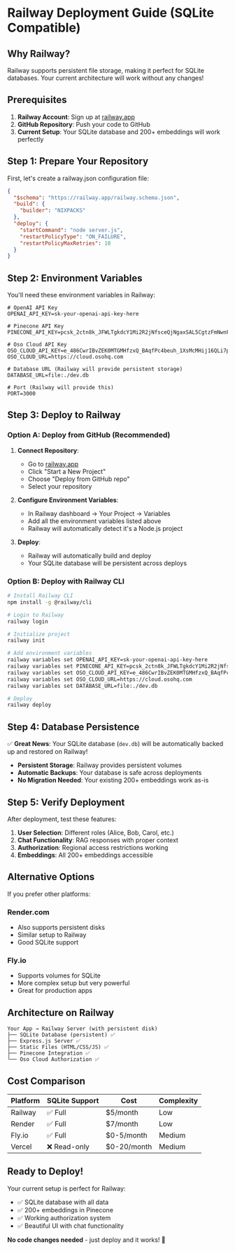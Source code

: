 # Railway Deployment Guide (SQLite Compatible)

## Why Railway?
Railway supports persistent file storage, making it perfect for SQLite databases. Your current architecture will work without any changes!

## Prerequisites
1. **Railway Account**: Sign up at [railway.app](https://railway.app)
2. **GitHub Repository**: Push your code to GitHub
3. **Current Setup**: Your SQLite database and 200+ embeddings will work perfectly

## Step 1: Prepare Your Repository

First, let's create a railway.json configuration file:

```json
{
  "$schema": "https://railway.app/railway.schema.json",
  "build": {
    "builder": "NIXPACKS"
  },
  "deploy": {
    "startCommand": "node server.js",
    "restartPolicyType": "ON_FAILURE",
    "restartPolicyMaxRetries": 10
  }
}
```

## Step 2: Environment Variables

You'll need these environment variables in Railway:

```env
# OpenAI API Key
OPENAI_API_KEY=sk-your-openai-api-key-here

# Pinecone API Key  
PINECONE_API_KEY=pcsk_2ctn8k_JFWLTgkdcY1Mi2R2jNfsceQjNgaxSAL5CgtzFmNwnFcKcgaLUT6yLeepxXHL6cg

# Oso Cloud API Key
OSO_CLOUD_API_KEY=e_486CwrIBvZEK0MTGMHfzxQ_BAqfPc4beuh_1XsMcMHij16QLi7pyP1vgL1odiZv
OSO_CLOUD_URL=https://cloud.osohq.com

# Database URL (Railway will provide persistent storage)
DATABASE_URL=file:./dev.db

# Port (Railway will provide this)
PORT=3000
```

## Step 3: Deploy to Railway

### Option A: Deploy from GitHub (Recommended)

1. **Connect Repository**:
   - Go to [railway.app](https://railway.app)
   - Click "Start a New Project"
   - Choose "Deploy from GitHub repo"
   - Select your repository

2. **Configure Environment Variables**:
   - In Railway dashboard → Your Project → Variables
   - Add all the environment variables listed above
   - Railway will automatically detect it's a Node.js project

3. **Deploy**:
   - Railway will automatically build and deploy
   - Your SQLite database will be persistent across deploys

### Option B: Deploy with Railway CLI

```bash
# Install Railway CLI
npm install -g @railway/cli

# Login to Railway
railway login

# Initialize project
railway init

# Add environment variables
railway variables set OPENAI_API_KEY=sk-your-openai-api-key-here
railway variables set PINECONE_API_KEY=pcsk_2ctn8k_JFWLTgkdcY1Mi2R2jNfsceQjNgaxSAL5CgtzFmNwnFcKcgaLUT6yLeepxXHL6cg
railway variables set OSO_CLOUD_API_KEY=e_486CwrIBvZEK0MTGMHfzxQ_BAqfPc4beuh_1XsMcMHij16QLi7pyP1vgL1odiZv
railway variables set OSO_CLOUD_URL=https://cloud.osohq.com
railway variables set DATABASE_URL=file:./dev.db

# Deploy
railway deploy
```

## Step 4: Database Persistence

✅ **Great News**: Your SQLite database (`dev.db`) will be automatically backed up and restored on Railway!

- **Persistent Storage**: Railway provides persistent volumes
- **Automatic Backups**: Your database is safe across deployments  
- **No Migration Needed**: Your existing 200+ embeddings work as-is

## Step 5: Verify Deployment

After deployment, test these features:
1. **User Selection**: Different roles (Alice, Bob, Carol, etc.)
2. **Chat Functionality**: RAG responses with proper context
3. **Authorization**: Regional access restrictions working
4. **Embeddings**: All 200+ embeddings accessible

## Alternative Options

If you prefer other platforms:

### Render.com
- Also supports persistent disks
- Similar setup to Railway
- Good SQLite support

### Fly.io  
- Supports volumes for SQLite
- More complex setup but very powerful
- Great for production apps

## Architecture on Railway

```
Your App → Railway Server (with persistent disk)
├── SQLite Database (persistent) ✅
├── Express.js Server ✅  
├── Static Files (HTML/CSS/JS) ✅
├── Pinecone Integration ✅
└── Oso Cloud Authorization ✅
```

## Cost Comparison

| Platform | SQLite Support | Cost | Complexity |
|----------|----------------|------|------------|
| Railway | ✅ Full | $5/month | Low |
| Render | ✅ Full | $7/month | Low |
| Fly.io | ✅ Full | $0-5/month | Medium |
| Vercel | ❌ Read-only | $0-20/month | Medium |

## Ready to Deploy!

Your current setup is perfect for Railway:
- ✅ SQLite database with all data
- ✅ 200+ embeddings in Pinecone  
- ✅ Working authorization system
- ✅ Beautiful UI with chat functionality

**No code changes needed** - just deploy and it works! 🚀 